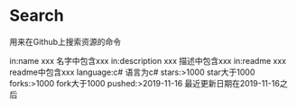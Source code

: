 # Search
用来在Github上搜索资源的命令


in:name xxx           名字中包含xxx
in:description xxx    描述中包含xxx
in:readme xxx         readme中包含xxx
language:c#           语言为c#
stars:>1000           star大于1000
forks:>1000           fork大于1000
pushed:>2019-11-16    最近更新日期在2019-11-16之后
